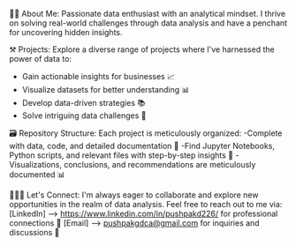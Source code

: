 👦🏻 About Me: Passionate data enthusiast with an analytical mindset. I thrive on solving real-world challenges through data analysis and have a penchant for uncovering hidden insights.

⚒️ Projects: Explore a diverse range of projects where I've harnessed the power of data to:
   - Gain actionable insights for businesses 📈
   - Visualize datasets for better understanding 📊
   - Develop data-driven strategies 📚
   - Solve intriguing data challenges 🧩

🗃️ Repository Structure: Each project is meticulously organized:
    -Complete with data, code, and detailed documentation 📄
    -Find Jupyter Notebooks, Python scripts, and relevant files with step-by-step insights 🐍
    -Visualizations, conclusions, and recommendations are meticulously documented 📊
        
👨🏻‍💻 Let's Connect: I'm always eager to collaborate and explore new opportunities in the realm of data analysis. Feel free to reach out to me via:
    [LinkedIn] --> https://www.linkedin.com/in/pushpakd226/ for professional connections 🤝
    [Email] --> pushpakgdca@gmail.com for inquiries and discussions 📧
